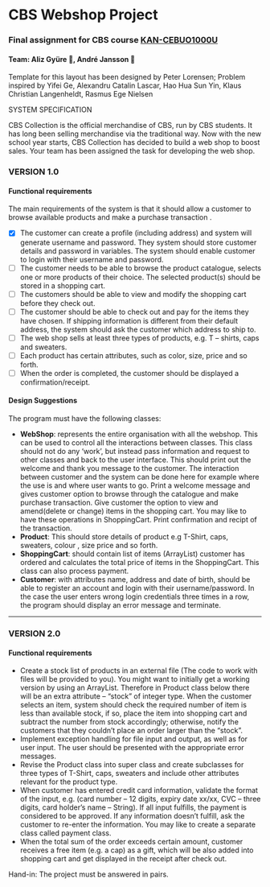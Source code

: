 # CBS Webshop Project
### Final assignment for CBS course [KAN-CEBUO1000U](http://kursuskatalog.cbs.dk/2016-2017/KAN-CEBUO1000U.aspx)
#### Team: Aliz Gyüre :penguin:, André Jansson :sheep:

Template for this layout has been designed by Peter Lorensen; Problem inspired by Yifei Ge, Alexandru Catalin Lascar, Hao Hua Sun Yin, Klaus Christian Langenheldt, Rasmus Ege Nielsen

SYSTEM SPECIFICATION

CBS Collection is the official merchandise of CBS, run by CBS students. It has long been selling
merchandise via the traditional way. Now with the new school year starts, CBS Collection has
decided to build a web shop to boost sales. Your team has been assigned the task for developing
the web shop.

### VERSION 1.0
#### Functional requirements

The main requirements of the system is that it should allow a customer to browse available
products and make a purchase transaction .
- [x] The customer can create a profile (including address) and system will generate username
and password. They system should store customer details and password in variables. The
system should enable customer to login with their username and password.
- [ ] The customer needs to be able to browse the product catalogue, selects one or more products of
their choice. The selected product(s) should be stored in a shopping cart.
- [ ] The customers should be able to view and modify the shopping cart before they check out.
- [ ] The customer should be able to check out and pay for the items they have chosen. If shipping information is different from their default address, the system should ask the
customer which address to ship to.
- [ ] The web shop sells at least three types of products, e.g. T – shirts, caps and sweaters.
- [ ] Each product has certain attributes, such as color, size, price and so forth.
- [ ] When the order is completed, the customer should be displayed a confirmation/receipt.

#### Design Suggestions
The program must have the following classes:
- **WebShop**: represents the entire organisation with all the webshop. This can be used to
control all the interactions between classes. This class should not do any ‘work’, but instead
pass information and request to other classes and back to the user interface. This should
print out the welcome and thank you message to the customer. The interaction between
customer and the system can be done here for example where the use is and where user
wants to go. Print a welcome message and gives customer option to browse through the
catalogue and make purchase transaction. Give customer the option to view and
amend(delete or change) items in the shopping cart. You may like to have these operations
in ShoppingCart. Print confirmation and recipt of the transaction.
- **Product**: This should store details of product e.g T-Shirt, caps, sweaters, colour , size price
and so forth.
- **ShoppingCart**: should contain list of items (ArrayList) customer has ordered and calculates
the total price of items in the ShoppingCart. This class can also process payment.
- **Customer**: with attributes name, address and date of birth, should be able to register an
account and login with their username/password. In the case the user enters wrong login
credentials three times in a row, the program should display an error message and
terminate.

-----------------

### VERSION 2.0

#### Functional requirements
- Create a stock list of products in an external file (The code to work with files will be
provided to you). You might want to initially get a working version by using an ArrayList.
Therefore in Product class below there will be an extra attribute – “stock” of integer type.
When the customer selects an item, system should check the required number of item is
less than available stock, if so, place the item into shopping cart and subtract the number
from stock accordingly; otherwise, notify the customers that they couldn’t place an order
larger than the “stock”.
- Implement exception handling for file input and output, as well as for user input. The user
should be presented with the appropriate error messages.
- Revise the Product class into super class and create subclasses for three types of T-Shirt,
caps, sweaters and include other attributes relevant for the product type.
- When customer has entered credit card information, validate the format of the input, e.g.
(card number – 12 digits, expiry date xx/xx, CVC – three digits, card holder’s name –
String). If all input fulfills, the payment is considered to be approved. If any information
doesn’t fulfill, ask the customer to re-enter the information. You may like to create a
separate class called payment class.
- When the total sum of the order exceeds certain amount, customer receives a free item (e.g.
a cap) as a gift, which will be also added into shopping cart and get displayed in the receipt
after check out.

Hand-in:
The project must be answered in pairs.
